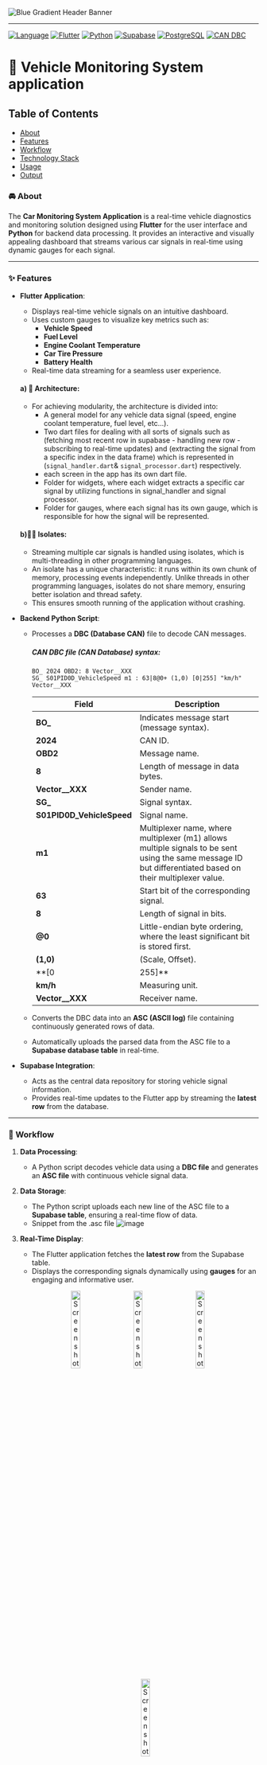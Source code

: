 ![Blue Gradient Header Banner](https://github.com/user-attachments/assets/d6241aa9-5266-4bad-b83d-3ed6447bc53d)

---
[![Language](https://img.shields.io/badge/Backend-Dart-3776AB?logo=dart&logoColor=blue)](https://www.dart.org)
[![Flutter](https://img.shields.io/badge/Frontend-Flutter-02569B?logo=flutter&logoColor=blue)](https://flutter.dev)
[![Python](https://img.shields.io/badge/Backend-Python-3776AB?logo=python&logoColor=white)](https://www.python.org)
[![Supabase](https://img.shields.io/badge/Database-Supabase-3ECF8E?logo=supabase&logoColor=3ECF8E)](https://supabase.io)
[![PostgreSQL](https://img.shields.io/badge/Database-PostgreSQL-4169E1?logo=postgresql&logoColor=white)](https://postgresql.org)
[![CAN DBC](https://img.shields.io/badge/Database-CAN_DBC-lightgrey?logo=database&logoColor=blue)](https://www.w3schools.com/sql/)




# 🔎 Vehicle Monitoring System application
## Table of Contents
- [About](#-about)
- [Features](#-features)
- [Workflow](#-workflow)
- [Technology Stack](#-technology-stack)
- [Usage](#-usage)
- [Output](#-output)

### 🚘 About
The **Car Monitoring System Application** is a real-time vehicle diagnostics and monitoring solution designed using **Flutter** for the user interface and **Python** for backend data processing. It provides an interactive and visually appealing dashboard that streams various car signals in real-time using dynamic gauges for each signal.

---
### ✨ Features
- **Flutter Application**:
  
  - Displays real-time vehicle signals on an intuitive dashboard.
  - Uses custom gauges to visualize key metrics such as:
    - **Vehicle Speed**
    - **Fuel Level**
    - **Engine Coolant Temperature**
    - **Car Tire Pressure**
    - **Battery Health**
  - Real-time data streaming for a seamless user experience.
   #### a) 🏢 Architecture:
   - For achieving modularity, the architecture is divided into:
     - A general model for any vehicle data signal (speed, engine coolant temperature, fuel level, etc...).
     - Two dart files for dealing with all sorts of signals such as (fetching most recent row in supabase - handling new row - subscribing to real-time updates) and (extracting the signal from a specific index in the data frame) which is represented in (`signal_handler.dart`& `signal_processor.dart`) respectively.
     - each screen in the app has its own dart file.
     - Folder for widgets, where each widget extracts a specific car signal by utilizing functions in signal_handler and signal processor.
     - Folder for gauges, where each signal has its own gauge, which is responsible for how the signal will be represented.
   #### b)🧵🧵 Isolates:
    - Streaming multiple car signals is handled using isolates, which is multi-threading in other programming languages.
    - An isolate has a unique characteristic: it runs within its own chunk of memory, processing events independently. Unlike threads in other programming languages, isolates 
      do not share memory, ensuring better isolation and thread safety.
    - This ensures smooth running of the application without crashing.
   
- **Backend Python Script**:
  - Processes a **DBC (Database CAN)** file to decode CAN messages.
    ##### CAN DBC file (CAN Database) syntax:
      ```DBC
      BO_ 2024 OBD2: 8 Vector__XXX
     SG_ S01PID0D_VehicleSpeed m1 : 63|8@0+ (1,0) [0|255] "km/h" Vector__XXX
     ```
     | **Field**                      | **Description**                                                                                                    |
      |--------------------------------|--------------------------------------------------------------------------------------------------------------------|
      | **BO_**                        | Indicates message start (message syntax).                                                                          |
      | **2024**                       | CAN ID.                                                                                                            |
      | **OBD2**                       | Message name.                                                                                                      |
      | **8**                          | Length of message in data bytes.                                                                                   |
      | **Vector__XXX**                | Sender name.                                                                                                       |
      | **SG_**                        | Signal syntax.                                                                                                     |
      | **S01PID0D_VehicleSpeed**      | Signal name.                                                                                                       |
      | **m1**                         | Multiplexer name, where multiplexer (m1) allows multiple signals to be sent using the same message ID but differentiated based on their multiplexer value. |
      | **63**                         | Start bit of the corresponding signal.                                                                             |
      | **8**                          | Length of signal in bits.                                                                                          |
      | **@0**                         | Little-endian byte ordering, where the least significant bit is stored first.                                      |
      | **(1,0)**                      | (Scale, Offset).                                                                                                   |
      | **[0|255]**                    | Signal minimum and maximum values.                                                                                 |
      | **km/h**                       | Measuring unit.                                                                                                    |
      | **Vector__XXX**                | Receiver name.                                                                                                     |

  - Converts the DBC data into an **ASC (ASCII log)** file containing continuously generated rows of data.
  - Automatically uploads the parsed data from the ASC file to a **Supabase database table** in real-time.

- **Supabase Integration**:
  - Acts as the central data repository for storing vehicle signal information.
  - Provides real-time updates to the Flutter app by streaming the **latest row** from the database.

---
### 🔗 Workflow
1. **Data Processing**:
   - A Python script decodes vehicle data using a **DBC file** and generates an **ASC file** with continuous vehicle signal data.

2. **Data Storage**:
   - The Python script uploads each new line of the ASC file to a **Supabase table**, ensuring a real-time flow of data.
   - Snippet from the .asc file
     ![image](https://github.com/user-attachments/assets/570afd29-4497-4fed-aa04-e9dafaec141b)

3. **Real-Time Display**:
   - The Flutter application fetches the **latest row** from the Supabase table.
   - Displays the corresponding signals dynamically using **gauges** for an engaging and informative user.
       <p align="center">
        <img src="https://github.com/user-attachments/assets/768ee458-14fb-4734-9338-cf50d5ddccd3" alt="Screenshot_1737551439" style="width: 20%; margin-right: 30px;" />
        <img src="https://github.com/user-attachments/assets/43de7fc9-f745-4768-a78e-b4fe5f7b17ed" alt="Screenshot_1737551445" style="width: 20%; margin-right: 30px;" />
        <img src="https://github.com/user-attachments/assets/4a46c86e-8a56-47dc-ac7a-a78c50a12e5a" alt="Screenshot_1737551452" style="width: 20%; margin-right: 30px;" />
        <img src="https://github.com/user-attachments/assets/f200e4ad-23a7-42b1-9bb2-7e0ffe189e0e" alt="Screenshot_1737551457" style="width: 20%;" />
       </p>




---

### 🛠 Technology Stack
- **Frontend**: Flutter (Dart)
- **Backend**: Python
  - **Python Libraries**:
      ```
      - supabase,
      - cantools
      - binascii
      - base64
      - os
      - time
      - datetime
      - random
       ```
- **Database**: Supabase (PostgreSQL-based)
  - **Environment Variables**:
     - `URL`: Supabase project URL.
     - `KEY`: Supabase project anon key.
- **Data Format**: DBC to ASC file conversion
  - **Files**:
     - `Custom_dbc2.dbc`: The DBC file containing CAN message definitions.
- **Communication**: Real-time database updates and streaming.

---

### 📱 Usage

1. **Setup Environment**:
   - Set `URL` and `KEY` environment variables for Supabase credentials.
2. **Run the Script**:
   - The script will:
     - Simulate CAN messages.
     - Log them into `vehicle_speed_log.asc`.
     - Parse the last logged message in the .asc file and store it in the Supabase database.
3. **Database Table**:
   - Ensure the Supabase table `car_logs_2` has the following schema:
     ```sql
     CREATE TABLE car_logs_2 (
         message_number TEXT,
         timestamp DOUBLE PRECISION,
         can_message_id BYTEA,
         data_frame BYTEA,
         signal_type TEXT
     );
     ```
---

### 📁 Output

- **ASC File**:
  - Example of logged data:
    ```
    1   1700000000.123456   1   123ABC   Tx -   8   01 02 03 04 05 06 07 08
    ```
- **Database Record**:
  - Example of inserted data:
    ```json
    {
        "message_number": "1",
        "timestamp": 1700000000.123456,
        "can_message_id": "Base64_encoded_binary_data",
        "data_frame": "Base64_encoded_binary_data",
        "signal_type": "Tx"
    }
    ```
- Supabase data representation
   ![image](https://github.com/user-attachments/assets/e3c09b44-6f26-4c6e-b76d-9f217e1f8218)
   ![image](https://github.com/user-attachments/assets/201cdf6f-09da-44c1-a6a5-12fe4ef13b50)


---

### ⚠ Notes

- **Error Handling**:
  - Logs errors in encoding CAN messages or parsing invalid lines.
- **Extensibility**:
  - Can be extended to handle real-time CAN data streams or other DBC definitions.

---
